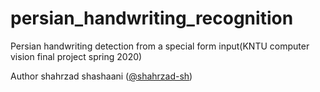 # persian_handwriting_recognition
Persian handwriting detection from a special form input(KNTU computer vision final project spring 2020)

Author
shahrzad shashaani ([@shahrzad-sh](https://github.com/Shahrzad-sh))
